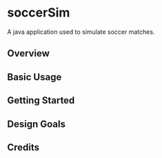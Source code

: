 # soccerSim

A java application used to simulate soccer matches. 

## Overview

## Basic Usage

## Getting Started

## Design Goals

## Credits
